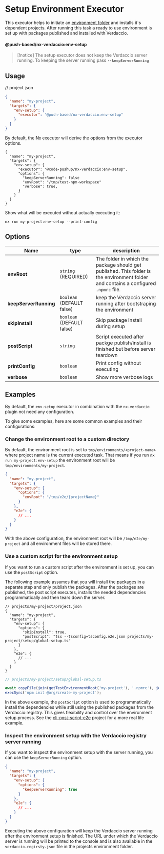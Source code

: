 # Setup Environment Executor

This executor helps to initiate an [environment folder](../../../../../README.md#-environment-folders-to-isolate-files-during-e2e-tests) and installs it`s dependent projects.
After running this task a ready to use environment is set up with packages published and installed with Verdaccio.

#### @push-based/nx-verdaccio:env-setup

> [!notice]
> The setup executor does not keep the Verdaccio server running.
> To keeping the server running pass **`--keepServerRunning`**

## Usage

// project.json

```json
{
  "name": "my-project",
  "targets": {
    "env-setup": {
      "executor": "@push-based/nx-verdaccio:env-setup"
    }
  }
}
```

By default, the Nx executor will derive the options from the executor options.

```jsonc
{
  "name": "my-project",
  "targets": {
    "env-setup": {
      "executor": "@code-pushup/nx-verdaccio:env-setup",
      "options": {
        "keepServerRunning": false
        "envRoot": "/tmp/test-npm-workspace"
        "verbose": true,
      }
    }
  }
}
```

Show what will be executed without actually executing it:

`nx run my-project:env-setup --print-config`

## Options

| Name                  | type                      | description                                                                                                                          |
| --------------------- | ------------------------- | ------------------------------------------------------------------------------------------------------------------------------------ |
| **envRoot**           | `string` (REQUIRED)       | The folder in which the package should get published. This folder is the environment folder and contains a configured `.npmrc` file. |
| **keepServerRunning** | `boolean` (DEFAULT false) | keep the Verdaccio server running after bootstraping the environment                                                                 |
| **skipInstall**       | `boolean` (DEFAULT false) | Skip package install during setup                                                                                                    |
| **postScript**        | `string`                  | Script executed after packge publish/install is finished but before server teardown                                                  |
| **printConfig**       | `boolean`                 | Print config without executing                                                                                                       |
| **verbose**           | `boolean`                 | Show more verbose logs                                                                                                               |

## Examples

By default, the `env-setup` executor in combination with the `nx-verdaccio` plugin not need any configuration.

To give some examples, here are some common examples and their configurations:

### Change the environment root to a custom directory

By default, the environment root is set to `tmp/environments/<project-name>` where project name is the current executed task.
That means if you run `nx run my-project:env-setup` the environment root will be `tmp/environments/my-project`.

```json
{
  "name": "my-project",
  "targets": {
    "env-setup": {
      "options": {
        "envRoot": "/tmp/e2e/{projectName}"
      }
    },
    "e2e": {
      // ...
    }
  }
}
```

With the above configuration, the environment root will be `/tmp/e2e/my-project` and all environment files will be stored there.

### Use a custom script for the environment setup

If you want to run a custom script after the environment is set up, you can use the `postScript` option.

The following example assumes that you will install the packages in a separate step and only publish the packages.
After the packages are published, the post script executes, installs the needed dependencies programmatically and then tears down the server.

```jsonc
// projects/my-project/project.json
{
  "name": "my-project",
  "targets": {
    "env-setup": {
      "options": {
        "skipInstall": true,
        "postScript": "tsx --tsconfig=tsconfig.e2e.json projects/my-project/setup/global-setup.ts"
      }
    },
    "e2e": {
      // ...
    }
  }
}
```

```ts
// projects/my-project/setup/global-setup.ts

await copyFile(join(getTestEnvironmentRoot('my-project'), '.npmrc'), join(repoPath, '.npmrc'));
execSync('npm init @org/create-my-project');
```

In the above example, the `postScript` option is used to programmatically install the dependencies while still using the published packages from the Verdaccio registry.
This gives flexibility and control over the environment setup process. See the [cli-post-script-e2e](../../../../../examples/e2e/cli-post-script-e2e/README.md) project for a more real life example.

### Inspect the environment setup with the Verdaccio registry server running

If you want to inspect the environment setup with the server running, you can use the `keepServerRunning` option.

```json
{
  "name": "my-project",
  "targets": {
    "env-setup": {
      "options": {
        "keepServerRunning": true
      }
    },
    "e2e": {
      // ...
    }
  }
}
```

Executing the above configuration will keep the Verdaccio server running after the environment setup is finished.
The URL under which the Verdaccio server is running will be printed to the console and is also available in the `verdaccio.regirsty.json` file in the projects environment folder.

